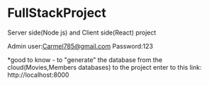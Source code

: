 # FullStackProject
Server side(Node js) and Client side(React) project

Admin 
user:Carmel785@gmail.com 
Password:123

*good to know - to "generate" the database from the cloud(Movies,Members databases) to the project enter to this link: http://localhost:8000
